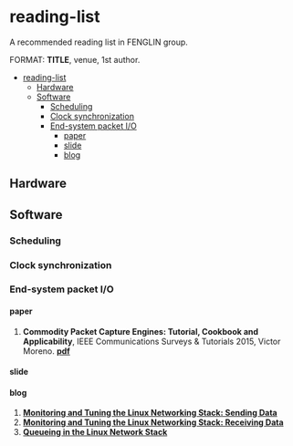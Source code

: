 # reading-list
A recommended reading list in FENGLIN group.

FORMAT: **TITLE**, venue, 1st author.
- [reading-list](#reading-list)
  - [Hardware](#hardware)
  - [Software](#software)
    - [Scheduling](#scheduling)
    - [Clock synchronization](#clock-synchronization)
    - [End-system packet I/O](#end-system-packet-io)
      - [paper](#paper)
      - [slide](#slide)
      - [blog](#blog)
## Hardware
## Software
### Scheduling
### Clock synchronization
### End-system packet I/O
#### paper
1. **Commodity Packet Capture Engines: Tutorial, Cookbook and Applicability**, IEEE Communications Surveys & Tutorials 2015, Victor Moreno. [**pdf**](https://ieeexplore.ieee.org/document/7101227)
#### slide
#### blog
1. [**Monitoring and Tuning the Linux Networking Stack: Sending Data**](https://blog.packagecloud.io/eng/2017/02/06/monitoring-tuning-linux-networking-stack-sending-data/)
2. [**Monitoring and Tuning the Linux Networking Stack: Receiving Data**](https://blog.packagecloud.io/eng/2016/06/22/monitoring-tuning-linux-networking-stack-receiving-data/)
3. [**Queueing in the Linux Network Stack**](https://www.coverfire.com/articles/queueing-in-the-linux-network-stack/)
